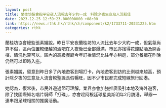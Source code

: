 ```yaml
---
layout: post
title: 蘭桂坊協會指平安夜人流較去年少約一成　料除夕夜生意及人流較佳
date: 2023-12-25 12:59:23.000000000 +08:00
link: https://news.rthk.hk/rthk/ch/component/k2/1733711-20231225.htm
categories: rthk
---
```


蘭桂坊協會總監張素媚說，昨日平安夜蘭桂坊的人流比去年少大約一成，但氣氛尚算不俗，區內位置較優越的酒吧在入夜後已全部爆滿，市民亦捨得花錢點酒及開香檳，情況也算可以，區內的高級餐廳今年訂枱情況比往年亦稍遜，部分餐廳在昨晚仍然可以即時入座。

張素媚說，留意到昨日多了內地遊客到場打卡，內地遊客到訪的比例越來越高，預計除夕夜的生意及人流會較聖誕長假暢旺，因不少市民都完成短線旅行回港。

她認為，復常後，市民外遊過節可理解，業界亦會加強推廣吸引本地及海外遊客，除了找國際知名唱片騎師「打碟」，亦會趁阿根廷球星美斯明年2月訪港，舉辦一連串跟足球相關的推廣活動。
